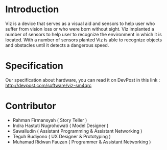 # Introduction
Viz is a device that serves as a visual aid and sensors to help user who suffer from vision loss or who were born without sight.
Viz implanted a number of sensors to help user to recognize the environment in which it is located. With a number of sensors planted Viz is able to recognize objects and obstacles until it detects a dangerous speed.

# Specification
Our specification about hardware, you can read it on DevPost in this link :
http://devpost.com/software/viz-sm4qrc

# Contributor
- Rahman Firmansyah ( Story Teller )
- Indra Hastuti Nugrohowati ( Model Designer )
- Sawalludin ( Assistant Programming & Assistant Networking )
- Teguh Budiyono ( UX Designer & Prototyping )
- Muhamad Ridwan Fauzan ( Programmer & Assistant Networking )
